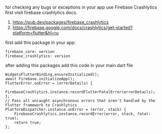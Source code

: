 for checking any bugs or exceptions in your app use Firebase Crashlytics first visit firebase
crashlytics docs.

1. https://pub.dev/packages/firebase_crashlytics
2. https://firebase.google.com/docs/crashlytics/get-started?platform=flutter&hl=ru

first add this package in your app:

    firebase_core: version
    firebase_crashlytics: version

after adding this packages add this code in your main.dart file

    WidgetsFlutterBinding.ensureInitialized();
    await Firebase.initializeApp();
    FlutterError.onError = (errorDetails) {
        FirebaseCrashlytics.instance.recordFlutterFatalError(errorDetails);
    };
    // Pass all uncaught asynchronous errors that aren't handled by the Flutter framework to Crashlytics
    PlatformDispatcher.instance.onError = (error, stack) {
        FirebaseCrashlytics.instance.recordError(error, stack, fatal: true);
        return true;
    };

